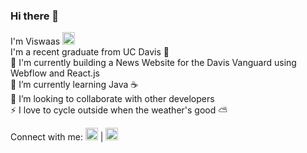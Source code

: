 ### Hi there 👋

I'm Viswaas
[<img height="20" width="20" src="https://github.com/ViswaasLP/Portfolio-II/blob/main/images/web-icon.png?raw=true" />](https://viswaasprabu.com) \
I'm a recent graduate from UC Davis 🏫 \
🔭 I'm currently building a News Website for the Davis Vanguard using Webflow and React.js \
🌱 I’m currently learning Java ☕ \
👯 I’m looking to collaborate with other developers \
⚡ I love to cycle outside when the weather's good ⛅


Connect with me:
[<img height="20" width="20" src="https://www.freepnglogos.com/uploads/linkedin-logo-design-30.png" />](https://www.linkedin.com/in/viswaasprabunathan/) | [<img height="20" width="20" src="https://www.freepnglogos.com/uploads/logo-gmail-png/logo-gmail-png-file-gmail-icon-svg-wikimedia-commons-0.png" />](mailto:visprabu@ucdavis.edu) 

